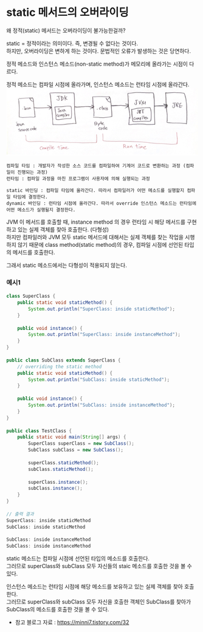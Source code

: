 # static 메서드의 오버라이딩

왜 정적(static) 메서드는 오버라이딩이 불가능한걸까?

static = 정적이라는 의미이다. 즉, 변경될 수 없다는 것이다.   
하지만, 오버라이딩은 변하게 하는 것이다. 문법적인 오류가 발생하는 것은 당연하다.

정적 메소드와 인스턴스 메소드(non-static method)가 메모리에 올라가는 시점이 다르다.

정적 메소드는 컴파일 시점에 올라가며, 인스턴스 메소드는 런타임 시점에 올라간다.
![img01.png](img/img01.png)

```
컴파일 타임 : 개발자가 작성한 소스 코드를 컴파일하여 기계어 코드로 변환하는 과정 (컴파일이 진행되는 과정)
런타임 : 컴파일 과정을 마친 프로그램이 사용자에 의해 실행되는 과정
```

```
static 바인딩 : 컴파일 타임에 올라간다. 따라서 컴파일러가 어떤 메소드를 실행할지 컴파일 타임에 결정한다.
dynamic 바인딩 : 런타임 시점에 올라간다. 따라서 override 인스턴스 메소드는 런타임에 어떤 메소드가 실행될지 결정한다.
```

JVM 이 메서드를 호출할 때, instance method 의 경우 런타임 시 해당 메서드를 구현하고 있는 실제 객체를 찾아 호출한다. (다형성)   
하지만 컴파일러와 JVM 모두 static 메서드에 대해서는 실제 객체를 찾는 작업을 시행하지 않기 때문에 class method(static method)의 경우, 컴파일 시점에 선언된 타입의 메서드를 호출한다.   

그래서 static 메소드에서는 다형성이 적용되지 않는다.


### 예시1
``` java
class SuperClass {
    public static void staticMethod() {
        System.out.println("SuperClass: inside staticMethod");
    }

    public void instance() {
        System.out.println("SuperClass: inside instanceMethod");
    }
}

public class SubClass extends SuperClass {
    // overriding the static method
    public static void staticMethod() {
        System.out.println("SubClass: inside staticMethod");
    }

    public void instance() {
        System.out.println("SubClass: inside instanceMethod");
    }
}

public class TestClass {
    public static void main(String[] args) {
        SuperClass superClass = new SubClass();
        SubClass subClass = new SubClass();
    
        superClass.staticMethod();
        subClass.staticMethod();

        superClass.instance();
        subClass.instance();
    }
}

// 출력 결과
SuperClass: inside staticMethod
SubClass: inside staticMethod

SubClass: inside instanceMethod
SubClass: inside instanceMethod
``` 
static 메소드는 컴파일 시점에 선언된 타입의 메소드를 호출한다.  
그러므로 superClass와 subClass 모두 자신들의 staic 메소드를 호출한 것을 볼 수 있다.

인스턴스 메소드는 런타임 시점에 해당 메소드를 보유하고 있는 실제 객체를 찾아 호출한다.   
그러므로 superClass와 subClass 모두 자신을 호출한 객체인 SubClass를 찾아가 SubClass의 메소드를 호출한 것을 볼 수 있다.

* 참고 블로그 자료 : https://minni7.tistory.com/32